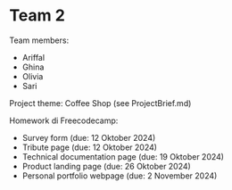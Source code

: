# Team 2

Team members:
- Ariffal
- Ghina
- Olivia
- Sari

Project theme: Coffee Shop (see ProjectBrief.md)

Homework di Freecodecamp:
- Survey form (due: 12 Oktober 2024)
- Tribute page (due: 12 Oktober 2024)
- Technical documentation page (due: 19 Oktober 2024)
- Product landing page (due: 26 Oktober 2024)
- Personal portfolio webpage (due: 2 November 2024)
